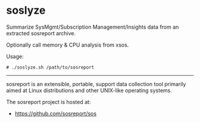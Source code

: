 # soslyze

Summarize SysMgmt/Subscription Management/Insights data from an extracted sosreport archive.

Optionally call memory & CPU analysis from xsos.

Usage:

```
# ./soslyze.sh /path/to/sosreport
```
----------------------------------------------------------

sosreport is an extensible, portable, support data collection tool primarily
aimed at Linux distributions and other UNIX-like operating systems.

The sosreport project is hosted at:

  * https://github.com/sosreport/sos
